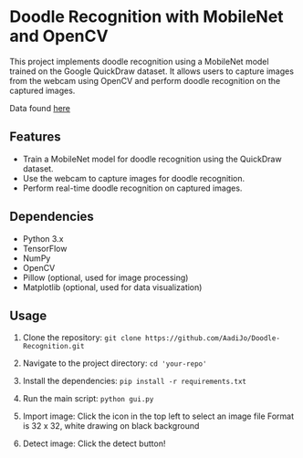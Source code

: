 # Doodle Recognition with MobileNet and OpenCV

This project implements doodle recognition using a MobileNet model trained on the Google QuickDraw dataset. It allows users to capture images from the webcam using OpenCV and perform doodle recognition on the captured images.

Data found [here](https://console.cloud.google.com/storage/browser/quickdraw_dataset/full/numpy_bitmap;tab=objects?prefix=&forceOnObjectsSortingFiltering=false)

## Features

- Train a MobileNet model for doodle recognition using the QuickDraw dataset.
- Use the webcam to capture images for doodle recognition.
- Perform real-time doodle recognition on captured images.

## Dependencies

- Python 3.x
- TensorFlow
- NumPy
- OpenCV
- Pillow (optional, used for image processing)
- Matplotlib (optional, used for data visualization)

## Usage

1. Clone the repository:
`git clone https://github.com/AadiJo/Doodle-Recognition.git`

2. Navigate to the project directory:
`cd 'your-repo'`

3. Install the dependencies:
`pip install -r requirements.txt`

4. Run the main script:
`python gui.py`

5. Import image:
Click the icon in the top left to select an image file
Format is 32 x 32, white drawing on black background

6. Detect image:
Click the detect button!
